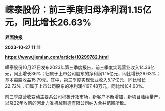 # 嵘泰股份：前三季度归母净利润1.15亿元，同比增长26.63%
**界面快报**

**2023-10-27 11:11**

**https://www.jiemian.com/article/10299782.html**

嵘泰股份10月27日发布2023年第三季度报告，前三季度实现营业收入14.36亿元，同比增长36%；归属于上市公司股东的净利润1.15亿元，同比增长26.63%；基本每股收益15.79元。其中，第三季度实现营业收入5.17亿元，同比增长22.72%；归属于上市公司股东的净利润4197.48万元，同比增长4.63%。

前三季度营收变动主要系公司积极开拓市场，新客户不断增加，新项目陆续量产，以及22年收购的河北力准机械制造有限公司纳入合并范围所致。